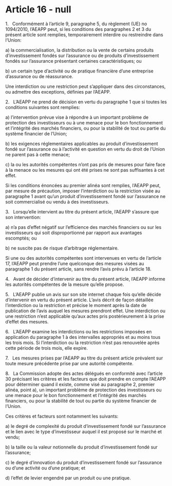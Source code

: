 # Article 16 - null


1.   Conformément à l’article 9, paragraphe 5, du règlement (UE) no 1094/2010, l’AEAPP peut, si les conditions des paragraphes 2 et 3 du présent article sont remplies, temporairement interdire ou restreindre dans l’Union:

a) la commercialisation, la distribution ou la vente de certains produits d’investissement fondés sur l’assurance ou de produits d’investissement fondés sur l’assurance présentant certaines caractéristiques; ou

b) un certain type d’activité ou de pratique financière d’une entreprise d’assurance ou de réassurance.

Une interdiction ou une restriction peut s’appliquer dans des circonstances, ou admettre des exceptions, définies par l’AEAPP.

2.   L’AEAPP ne prend de décision en vertu du paragraphe 1 que si toutes les conditions suivantes sont remplies:

a) l’intervention prévue vise à répondre à un important problème de protection des investisseurs ou à une menace pour le bon fonctionnement et l’intégrité des marchés financiers, ou pour la stabilité de tout ou partie du système financier de l’Union;

b) les exigences réglementaires applicables au produit d’investissement fondé sur l’assurance ou à l’activité en question en vertu du droit de l’Union ne parent pas à cette menace;

c) la ou les autorités compétentes n’ont pas pris de mesures pour faire face à la menace ou les mesures qui ont été prises ne sont pas suffisantes à cet effet.

Si les conditions énoncées au premier alinéa sont remplies, l’AEAPP peut, par mesure de précaution, imposer l’interdiction ou la restriction visée au paragraphe 1 avant qu’un produit d’investissement fondé sur l’assurance ne soit commercialisé ou vendu à des investisseurs.

3.   Lorsqu’elle intervient au titre du présent article, l’AEAPP s’assure que son intervention:

a) n’a pas d’effet négatif sur l’efficience des marchés financiers ou sur les investisseurs qui soit disproportionné par rapport aux avantages escomptés; ou

b) ne suscite pas de risque d’arbitrage réglementaire.

Si une ou des autorités compétentes sont intervenues en vertu de l’article 17, l’AEAPP peut prendre l’une quelconque des mesures visées au paragraphe 1 du présent article, sans rendre l’avis prévu à l’article 18.

4.   Avant de décider d’intervenir au titre du présent article, l’AEAPP informe les autorités compétentes de la mesure qu’elle propose.

5.   L’AEAPP publie un avis sur son site internet chaque fois qu’elle décide d’intervenir en vertu du présent article. L’avis décrit de façon détaillée l’interdiction ou la restriction et précise le moment après la date de publication de l’avis auquel les mesures prendront effet. Une interdiction ou une restriction n’est applicable qu’aux actes pris postérieurement à la prise d’effet des mesures.

6.   L’AEAPP examine les interdictions ou les restrictions imposées en application du paragraphe 1 à des intervalles appropriés et au moins tous les trois mois. Si l’interdiction ou la restriction n’est pas renouvelée après cette période de trois mois, elle expire.

7.   Les mesures prises par l’AEAPP au titre du présent article prévalent sur toute mesure précédente prise par une autorité compétente.

8.   La Commission adopte des actes délégués en conformité avec l’article 30 précisant les critères et les facteurs que doit prendre en compte l’AEAPP pour déterminer quand il existe, comme visé au paragraphe 2, premier alinéa, point a), un important problème de protection des investisseurs ou une menace pour le bon fonctionnement et l’intégrité des marchés financiers, ou pour la stabilité de tout ou partie du système financier de l’Union.

Ces critères et facteurs sont notamment les suivants:

a) le degré de complexité du produit d’investissement fondé sur l’assurance et le lien avec le type d’investisseur auquel il est proposé sur le marché et vendu;

b) la taille ou la valeur notionnelle du produit d’investissement fondé sur l’assurance;

c) le degré d’innovation du produit d’investissement fondé sur l’assurance ou d’une activité ou d’une pratique; et

d) l’effet de levier engendré par un produit ou une pratique.
